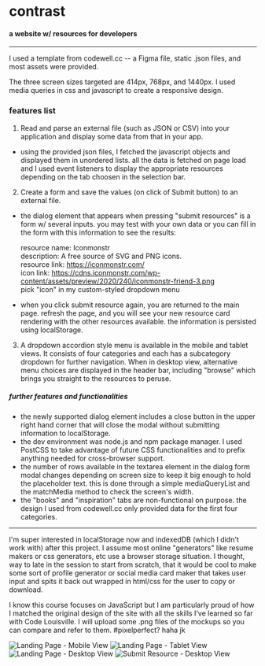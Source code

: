 # contrast

#### a website w/ resources for developers
<hr>

I used a template from codewell.cc -- a Figma file, static .json files, and most assets were provided.

The three screen sizes targeted are 414px, 768px, and 1440px. I used media queries in css and javascript to create a responsive design.

### features list

1. Read and parse an external file (such as JSON or CSV) into your application and display some data from that in your app.
- using the provided json files, I fetched the javascript objects and displayed them in unordered lists. all the data is fetched on page load and I used event listeners to display the appropriate resources depending on the tab choosen in the selection bar.

2. Create a form and save the values (on click of Submit button) to an external file.
- the dialog element that appears when pressing "submit resources" is a form w/ several inputs. you may test with your own data or you can fill in the form with this information to see the results:

  resource name: Iconmonstr <br>
  description: A free source of SVG and PNG icons. <br>
  resource link: https://iconmonstr.com/ <br>
  icon link: https://cdns.iconmonstr.com/wp-content/assets/preview/2020/240/iconmonstr-friend-3.png <br>
  pick "icon" in my custom-styled dropdown menu <br>
  
- when you click submit resource again, you are returned to the main page. refresh the page, and you will see your new resource card rendering with the other resources available. the information is persisted using localStorage.

3. A dropdown accordion style menu is available in the mobile and tablet views. It consists of four categories and each has a subcategory dropdown for further navigation. When in desktop view, alternative menu choices are displayed in the header bar, including "browse" which brings you straight to the resources to peruse.

##### further features and functionalities

- the newly supported dialog element includes a close button in the upper right hand corner that will close the modal without submitting information to localStorage.
- the dev environment was node.js and npm package manager. I used PostCSS to take advantage of future CSS functionalities and to prefix anything needed for cross-browser support.
- the number of rows available in the textarea element in the dialog form modal changes depending on screen size to keep it big enough to hold the placeholder text. this is done through a simple mediaQueryList and the matchMedia method to check the screen's width.
- the "books" and "inspiration" tabs are non-functional on purpose. the design I used from codewell.cc only provided data for the first four categories.

<hr>
I'm super interested in localStorage now and indexedDB (which I didn't work with) after this project. I assume most online "generators" like resume makers or css generators, etc use a browser storage situation. I thought, way to late in the session to start from scratch, that it would be cool to make some sort of profile generator or social media card maker that takes user input and spits it back out wrapped in html/css for the user to copy or download. 

I know this course focuses on JavaScript but I am particularly proud of how I matched the original design of the site with all the skills I've learned so far with Code Louisville. I will upload some .png files of the mockups so you can compare and refer to them. #pixelperfect? haha jk

![Landing Page - Mobile View](https://user-images.githubusercontent.com/69234359/161306376-61de828a-438c-4856-b999-9e9c25380bb4.png)
![Landing Page - Tablet View](https://user-images.githubusercontent.com/69234359/161306377-e4305dae-12cd-4a3f-80b3-f00a52534a32.png)
![Landing Page - Desktop View](https://user-images.githubusercontent.com/69234359/161306379-f18bc847-5479-4854-a534-e364b5498e7d.png)
![Submit Resource - Desktop View](https://user-images.githubusercontent.com/69234359/161306380-bab3991a-9904-4f18-8935-b788dd230614.png)
